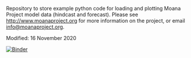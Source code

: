 Repository to store example python code for loading and plotting Moana Project model data (hindcast and forecast).  Please see http://www.moanaproject.org for more information on the project, or email info@moanaproject.org.  

Modified: 16 November 2020

[![Binder](https://mybinder.org/badge_logo.svg)](https://mybinder.org/v2/gh/metocean/moana-data-examples.git)
